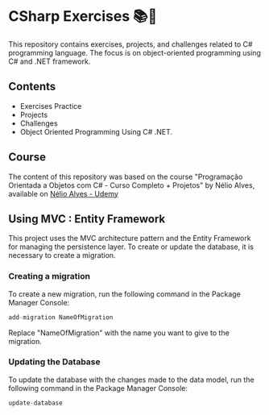 # CSharp Exercises 📚🎯
This repository contains exercises, projects, and challenges related to C# programming language. The focus is on object-oriented programming using C# and .NET framework.

## Contents
- Exercises Practice
- Projects
- Challenges
- Object Oriented Programming Using C# .NET.

## Course
The content of this repository was based on the course "Programação Orientada a Objetos com C# - Curso Completo + Projetos" by Nélio Alves, available on [Nélio Alves - Udemy](https://www.udemy.com/course/programacao-orientada-a-objetos-csharp/)

## Using MVC : Entity Framework
This project uses the MVC architecture pattern and the Entity Framework for managing the persistence layer. To create or update the database, it is necessary to create a migration.

### Creating a migration
To create a new migration, run the following command in the Package Manager Console:
```csharp
add-migration NameOfMigration
```
Replace "NameOfMigration" with the name you want to give to the migration.

### Updating the Database
To update the database with the changes made to the data model, run the following command in the Package Manager Console:
```csharp
update-database
```
